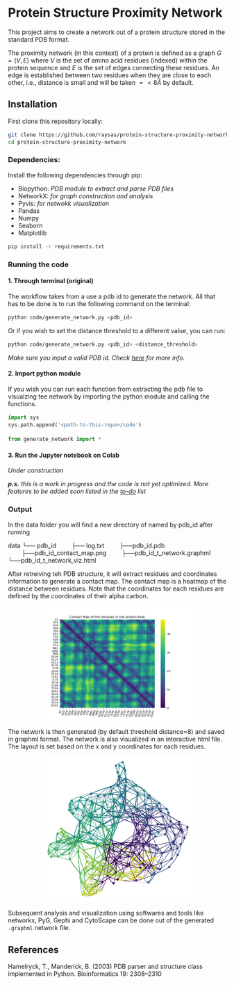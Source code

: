 # Protein Structure Proximity Network

This project aims to create a network out of a protein structure stored in the standard PDB format.

The proximity network (in this context) of a protein is defined as a graph $G=(V, E)$ where $V$ is the set of amino acid residues (indexed) within the protein sequence and $E$ is the set of edges connecting these residues. An edge is established between two residues when they are close to each other, i.e., distance is small and will be taken $=<8Å$ by default.



<!-- <iframe src="test/karate_graph.html" width="100%" height="600"></iframe> -->

## Installation

First clone this repository locally:

```bash
git clone https://github.com/raysas/protein-structure-proximity-network.git
cd protein-structure-proximity-network
```
### Dependencies:

Install the following dependencies through pip: 

- Biopython: _PDB module to extract and parse PDB files_
- NetworkX: _for graph construction and analysis_
- Pyvis: _for netwokk visualization_
- Pandas
- Numpy
- Seaborn
- Matplotlib

```bash
pip install -r requirements.txt
```

### Running the code

#### 1. Through terminal (original)

The workflow takes from a use a pdb id to generate the network. All that has to be done is to run the following command on the terminal:

```bash
python code/generate_network.py <pdb_id>
```

Or if you wish to set the distance threshold to a different value, you can run:

```bash
python code/generate_network.py <pdb_id> <distance_threshold>
```

_Make sure you input a valid PDB id. Check [here](https://www.rcsb.org/docs/general-help/identifiers-in-pdb) for more info._

#### 2. Import python module

If you wish you can run each function from extracting the pdb file to visualzing tee network by importing the python module and calling the functions.

```python
import sys
sys.path.append('<path-to-this-repo>/code')

from generate_network import *
```

#### 3. Run the Jupyter notebook on Colab

_Under construction_

***p.s.** this is a work in progress and the code is not yet optimized. More features to be added soon listed in the [to-do](./TODO.md) list*

### Output

In the data folder you will find a new directory of named by pdb_id after running


data
 └──  pdb_id
        &nbsp;&nbsp;&nbsp;&nbsp;&nbsp;&nbsp;&nbsp;&nbsp;├── log.txt
        &nbsp;&nbsp;&nbsp;&nbsp;&nbsp;&nbsp;&nbsp;&nbsp;├──pdb_id.pdb
        &nbsp;&nbsp;&nbsp;&nbsp;&nbsp;&nbsp;&nbsp;&nbsp;├──pdb_id_contact_map.png
        &nbsp;&nbsp;&nbsp;&nbsp;&nbsp;&nbsp;&nbsp;&nbsp;├──pdb_id_t_network.graphml
        &nbsp;&nbsp;&nbsp;&nbsp;&nbsp;&nbsp;&nbsp; └──pdb_id_t_network_viz.html

After retreiving teh PDB structure, it will extract residues and coordinates information to generate a contact map. The contact map is a heatmap of the distance between residues. Note that the coordinates for each residues are defined by the coordinates of their alpha carbon.

<p align='center'>
<img src='./images/6xdc_contact_map.png' alt='contact map' width=70%>
</p>

The network is then generated (by default threshold distance=8) and saved in graphml format. The network is also visualized in an interactive html file. The layout is set based on the x and y coordinates for each residues.

<p align='center'>
<img src='./images/6xdc_net.png' alt='protein proximity network' width=70%>
</p>

Subsequent analysis and visualization using softwares and tools like networkx, PyG, Gephi and CytoScape can be done out of the generated `.graphml` network file.


## References

Hamelryck, T., Manderick, B. (2003) PDB parser and structure class implemented in Python. Bioinformatics 19: 2308–2310

